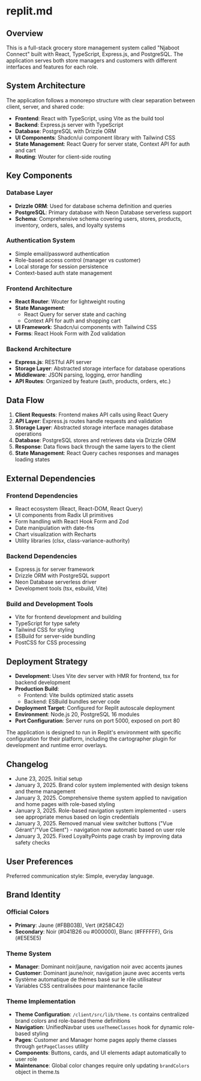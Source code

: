 # replit.md

## Overview

This is a full-stack grocery store management system called "Njaboot Connect" built with React, TypeScript, Express.js, and PostgreSQL. The application serves both store managers and customers with different interfaces and features for each role.

## System Architecture

The application follows a monorepo structure with clear separation between client, server, and shared code:

- **Frontend**: React with TypeScript, using Vite as the build tool
- **Backend**: Express.js server with TypeScript
- **Database**: PostgreSQL with Drizzle ORM
- **UI Components**: Shadcn/ui component library with Tailwind CSS
- **State Management**: React Query for server state, Context API for auth and cart
- **Routing**: Wouter for client-side routing

## Key Components

### Database Layer
- **Drizzle ORM**: Used for database schema definition and queries
- **PostgreSQL**: Primary database with Neon Database serverless support
- **Schema**: Comprehensive schema covering users, stores, products, inventory, orders, sales, and loyalty systems

### Authentication System
- Simple email/password authentication
- Role-based access control (manager vs customer)
- Local storage for session persistence
- Context-based auth state management

### Frontend Architecture
- **React Router**: Wouter for lightweight routing
- **State Management**: 
  - React Query for server state and caching
  - Context API for auth and shopping cart
- **UI Framework**: Shadcn/ui components with Tailwind CSS
- **Forms**: React Hook Form with Zod validation

### Backend Architecture
- **Express.js**: RESTful API server
- **Storage Layer**: Abstracted storage interface for database operations
- **Middleware**: JSON parsing, logging, error handling
- **API Routes**: Organized by feature (auth, products, orders, etc.)

## Data Flow

1. **Client Requests**: Frontend makes API calls using React Query
2. **API Layer**: Express.js routes handle requests and validation
3. **Storage Layer**: Abstracted storage interface manages database operations
4. **Database**: PostgreSQL stores and retrieves data via Drizzle ORM
5. **Response**: Data flows back through the same layers to the client
6. **State Management**: React Query caches responses and manages loading states

## External Dependencies

### Frontend Dependencies
- React ecosystem (React, React-DOM, React Query)
- UI components from Radix UI primitives
- Form handling with React Hook Form and Zod
- Date manipulation with date-fns
- Chart visualization with Recharts
- Utility libraries (clsx, class-variance-authority)

### Backend Dependencies
- Express.js for server framework
- Drizzle ORM with PostgreSQL support
- Neon Database serverless driver
- Development tools (tsx, esbuild, Vite)

### Build and Development Tools
- Vite for frontend development and building
- TypeScript for type safety
- Tailwind CSS for styling
- ESBuild for server-side bundling
- PostCSS for CSS processing

## Deployment Strategy

- **Development**: Uses Vite dev server with HMR for frontend, tsx for backend development
- **Production Build**: 
  - Frontend: Vite builds optimized static assets
  - Backend: ESBuild bundles server code
- **Deployment Target**: Configured for Replit autoscale deployment
- **Environment**: Node.js 20, PostgreSQL 16 modules
- **Port Configuration**: Server runs on port 5000, exposed on port 80

The application is designed to run in Replit's environment with specific configuration for their platform, including the cartographer plugin for development and runtime error overlays.

## Changelog
- June 23, 2025. Initial setup
- January 3, 2025. Brand color system implemented with design tokens and theme management
- January 3, 2025. Comprehensive theme system applied to navigation and home pages with role-based styling
- January 3, 2025. Role-based navigation system implemented - users see appropriate menus based on login credentials
- January 3, 2025. Removed manual view switcher buttons ("Vue Gérant"/"Vue Client") - navigation now automatic based on user role
- January 3, 2025. Fixed LoyaltyPoints page crash by improving data safety checks

## User Preferences

Preferred communication style: Simple, everyday language.

## Brand Identity

### Official Colors
- **Primary**: Jaune (#FBB03B), Vert (#258C42)  
- **Secondary**: Noir (#041B26 ou #000000), Blanc (#FFFFFF), Gris (#E5E5E5)

### Theme System
- **Manager**: Dominant noir/jaune, navigation noir avec accents jaunes
- **Customer**: Dominant jaune/noir, navigation jaune avec accents verts
- Système automatique de thèmes basé sur le rôle utilisateur
- Variables CSS centralisées pour maintenance facile

### Theme Implementation
- **Theme Configuration**: `/client/src/lib/theme.ts` contains centralized brand colors and role-based theme definitions
- **Navigation**: UnifiedNavbar uses `useThemeClasses` hook for dynamic role-based styling
- **Pages**: Customer and Manager home pages apply theme classes through `getPageClasses` utility
- **Components**: Buttons, cards, and UI elements adapt automatically to user role
- **Maintenance**: Global color changes require only updating `brandColors` object in theme.ts